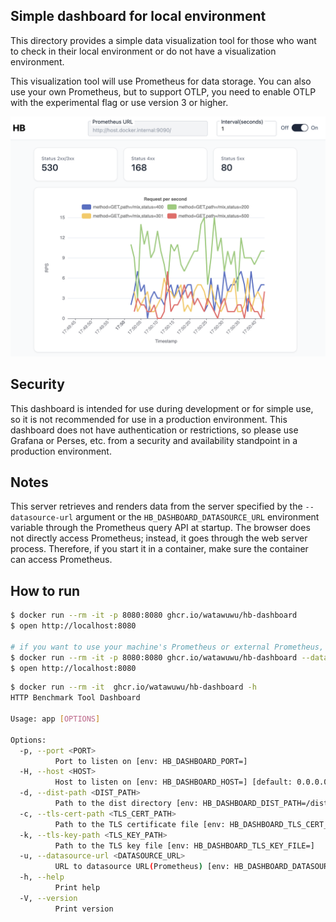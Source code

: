 ## Simple dashboard for local environment

This directory provides a simple data visualization tool for those who want to check in their local environment or do not have a visualization environment.

This visualization tool will use Prometheus for data storage. You can also use your own Prometheus, but to support OTLP, you need to enable OTLP with the experimental flag or use version 3 or higher.

![dashboard](./dashboard.png)

## Security

This dashboard is intended for use during development or for simple use, so it is not recommended for use in a production environment.
This dashboard does not have authentication or restrictions, so please use Grafana or Perses, etc. from a security and availability standpoint in a production environment.

## Notes

This server retrieves and renders data from the server specified by the `--datasource-url` argument or the `HB_DASHBOARD_DATASOURCE_URL` environment variable through the Prometheus query API at startup.
The browser does not directly access Prometheus; instead, it goes through the web server process. Therefore, if you start it in a container, make sure the container can access Prometheus.

## How to run

```bash
$ docker run --rm -it -p 8080:8080 ghcr.io/watawuwu/hb-dashboard
$ open http://localhost:8080

# if you want to use your machine's Prometheus or external Prometheus, you can specify the datasource-url argument or environment variable.
$ docker run --rm -it -p 8080:8080 ghcr.io/watawuwu/hb-dashboard --datasource-url http://host.docker.internal:9090
$ open http://localhost:8080
```

```bash
$ docker run --rm -it  ghcr.io/watawuwu/hb-dashboard -h
HTTP Benchmark Tool Dashboard

Usage: app [OPTIONS]

Options:
  -p, --port <PORT>
          Port to listen on [env: HB_DASHBOARD_PORT=]
  -H, --host <HOST>
          Host to listen on [env: HB_DASHBOARD_HOST=] [default: 0.0.0.0]
  -d, --dist-path <DIST_PATH>
          Path to the dist directory [env: HB_DASHBOARD_DIST_PATH=/dist] [default: frontend/dist]
  -c, --tls-cert-path <TLS_CERT_PATH>
          Path to the TLS certificate file [env: HB_DASHBOARD_TLS_CERT_FILE=]
  -k, --tls-key-path <TLS_KEY_PATH>
          Path to the TLS key file [env: HB_DASHBOARD_TLS_KEY_FILE=]
  -u, --datasource-url <DATASOURCE_URL>
          URL to datasource URL(Prometheus) [env: HB_DASHBOARD_DATASOURCE_URL=] [default: http://localhost:9090]
  -h, --help
          Print help
  -V, --version
          Print version
```
